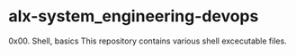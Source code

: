# alx-system_engineering-devops
 0x00. Shell, basics
This repository contains various shell excecutable files.
